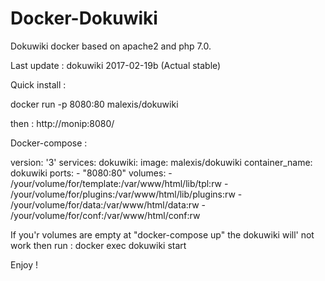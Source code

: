 # Docker-Dokuwiki

Dokuwiki docker based on apache2 and php 7.0.

Last update : dokuwiki 2017-02-19b (Actual stable)

Quick install :

  docker run -p 8080:80 malexis/dokuwiki

then : http://monip:8080/

Docker-compose :

version: '3'
services:
  dokuwiki:
    image: malexis/dokuwiki
    container_name: dokuwiki
    ports:
    -  "8080:80"
    volumes:
    -  /your/volume/for/template:/var/www/html/lib/tpl:rw
    -  /your/volume/for/plugins:/var/www/html/lib/plugins:rw
    -  /your/volume/for/data:/var/www/html/data:rw
    -  /your/volume/for/conf:/var/www/html/conf:rw

If you'r volumes are empty at "docker-compose up" the dokuwiki will' not work then run :
  docker exec dokuwiki start

Enjoy ! 
